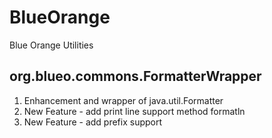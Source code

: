 # BlueOrange
Blue Orange Utilities

## org.blueo.commons.FormatterWrapper
1. Enhancement and wrapper of java.util.Formatter
2. New Feature - add print line support method formatln
3. New Feature - add prefix support


